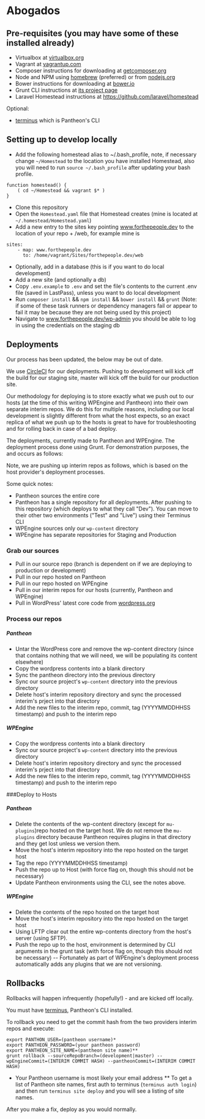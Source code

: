 # Abogados

## Pre-requisites (you may have some of these installed already)

* Virtualbox at [virtualbox.org](http://virtualbox.org)
* Vagrant at [vagrantup.com](http://vagrantup.com)
* Composer instructions for downloading at [getcomposer.org](http://getcomposer.org)
* Node and NPM	using [homebrew](http://brew.sh/) (preferred) or from [nodejs.org](https://nodejs.org/en/download/)
* Bower instructions for downloading at [bower.io](http://bower.io)
* Grunt CLI instructions at [its project page](https://github.com/gruntjs/grunt-cli)
* Laravel Homestead instructions at https://github.com/laravel/homestead

Optional:

* [terminus](https://github.com/pantheon-systems/cli) which is Pantheon's CLI

## Setting up to develop locally


*  Add the following homestead alias to ~/.bash_profile, note, if necessary change `~/Homestead` to the location you have installed Homestead, also you will need to run `source ~/.bash_profile` after updating your bash profile.
 ```
 function homestead() {
     ( cd ~/Homestead && vagrant $* )
 }
 ```
 
*  Clone this repository
*  Open the `Homestead.yaml` file that Homestead creates (mine is located at `~/.homestead/Homestead.yaml`)
*  Add a new entry to the sites key pointing www.forthepeople.dev to the location of your repo + /web, for example mine is  
 
 ```
 sites:
     - map: www.forthepeople.dev
       to: /home/vagrant/Sites/forthepeople.dev/web
```

*  Optionally, add in a database (this is if you want to do local development) 
*  Add a new site (and optionally a db) 
*  Copy `.env.example` to `.env` and set the file's contents to the current .env file (saved in LastPass), unless you want to do local development 
*  Run `composer install` && `npm install` && `bower install` && `grunt` (Note: if some of these task runners or dependency managers fail or appear to fail it may be because they are not being used by this project)
*  Navigate to www.forthepeople.dev/wp-admin  you should be able to log in using the credentials on the staging db


## Deployments

Our process has been updated, the below may be out of date.

We use [CircleCI](http//circleci.com) for our deployments. Pushing to development will kick off the build for our staging site, master will kick off the build for our production site.

Our methodology for deploying is to store exactly what we push out to our hosts (at the time of this writing WPEngine and Pantheon) into their own separate interim repos. We do this for multiple reasons, including our local development is slightly different from what the host expects, so an exact replica of what we push up to the hosts is great to have for troubleshooting and for rolling back in case of a bad deploy.

The deployments, currently made to Pantheon and WPEngine. The deployment process done using Grunt. For demonstration purposes, the and occurs as follows:

Note, we are pushing up interim repos as follows, which is based on the host provider's deployment processes.

Some quick notes:

* Pantheon sources the entire core
* Pantheon has a single repository for all deployments. After pushing to this repository (which deploys to what they call "Dev"). You can move to their other two environments ("Test" and "Live") using their Terminus CLI
* WPEngine sources only our `wp-content` directory
* WPEngine has separate repositories for Staging and Production



### Grab our sources

* Pull in our source repo (branch is dependent on if we are deploying to production or development)
* Pull in our repo hosted on Pantheon
* Pull in our repo hosted on WPEngine
* Pull in our interim repos for our hosts (currently,  Pantheon and WPEngine)
* Pull in WordPress' latest core code from [wordpress.org](http://wordpress.org)
### Process our repos

##### Pantheon
*  Untar the WordPress core and remove the wp-content directory (since that contains nothing that we will need, we will be populating its content elsewhere)
*  Copy the wordpress contents into a blank directory
*  Sync the pantheon directory into the previous directory
*  Sync our source project's `wp-content` directory into the previous directory
*  Delete host's interim repository directory and sync the processed interim's prject into that directory
*  Add the new files to the interim repo, commit, tag (YYYYMMDDHHSS timestamp) and push to the interim repo

##### WPEngine
*  Copy the wordpress contents into a blank directory
*  Sync our source project's `wp-content` directory into the previous directory
*  Delete host's interim repository directory and sync the processed interim's prject into that directory
*  Add the new files to the interim repo, commit, tag (YYYYMMDDHHSS timestamp) and push to the interim repo


###Deploy to Hosts

##### Pantheon

* Delete the contents of the wp-content directory (except for `mu-plugins`)repo hosted on the target host.  We do not remove the `mu-plugins` directory because Pantheon requires plugins in that directory and they get lost unless we version them.
* Move the host's interim repository into the repo hosted on the target host
* Tag the repo (YYYYMMDDHHSS timestamp)
* Push the repo up to Host (with force flag on, though this should not be necessary)
* Update Pantheon environments using the CLI, see the notes above.

##### WPEngine

* Delete the contents of the repo hosted on the target host
* Move the host's interim repository into the repo hosted on the target host
* Using LFTP clear out the entire wp-contents directory from the host's server (using SFTP).
* Push the repo up to the host, environment is determined by CLI arguments in the grunt task (with force flag on, though this should not be necessary) -- Fortunately as part of WPEngine's deployment process automatically adds any plugins that we are not versioning.


## Rollbacks

Rollbacks will happen infrequently (hopefully!) - and are kicked off locally.

You must have [terminus](https://github.com/pantheon-systems/cli), Pantheon's CLI installed.

To rollback you need to get the commit hash from the two providers interim repos and execute:
```
export PANTHON_USER=(pantheon username)*
export PANTHEON_PASSWORD=(your pantheon password)
export PANTHEON_SITE_NAME=(pantheon site name)**
grunt rollback --sourceRepoBranch=(development|master) --wpEngineCommit=(INTERIM COMMIT HASH) --pantheonCommit=(INTERIM COMMIT HASH)
```

* Your Pantheon username is most likely your email address
** To get a list of Pantheon site names, first auth to terminus (`terminus auth login`) and then run `terminus site deploy` and you will see a listing of site names.


After you make a fix, deploy as you would normally.